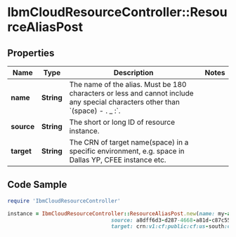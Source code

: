# IbmCloudResourceController::ResourceAliasPost

## Properties

Name | Type | Description | Notes
------------ | ------------- | ------------- | -------------
**name** | **String** | The name of the alias. Must be 180 characters or less and cannot include any special characters other than &#x60;(space) - . _ :&#x60;. | 
**source** | **String** | The short or long ID of resource instance. | 
**target** | **String** | The CRN of target name(space) in a specific environment, e.g. space in Dallas YP, CFEE instance etc. | 

## Code Sample

```ruby
require 'IbmCloudResourceController'

instance = IbmCloudResourceController::ResourceAliasPost.new(name: my-alias,
                                 source: a8dff6d3-d287-4668-a81d-c87c55c2656d,
                                 target: crn:v1:cf:public:cf:us-south:o/5e939cd5-6377-4383-b9e0-9db22cd11753::cf-space:66c8b915-101a-406c-a784-e6636676e4f5)
```


